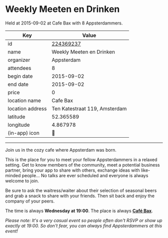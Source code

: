 # Weekly Meeten en Drinken
Held at 2015-09-02 at Cafe Bax with 8 Appsterdammers.
        
|Key|Value
|---|---|
|id|[224369237](https://www.meetup.com/appsterdam/events/224369237/)|
|name|Weekly Meeten en Drinken|
|organizer|Appsterdam|
|attendees|8|
|begin date|2015-09-02|
|end date|2015-09-02|
|price|0|
|location name|Cafe Bax|
|location address|Ten Katestraat 119, Amsterdam|
|latitude|52.365589|
|longitude|4.867978|
|(in-app) icon|🍺|

---

Join us in the cozy cafe where Appsterdam was born.

This is the place for you to meet your fellow Appsterdammers in a relaxed setting. Get to know members of the community, meet a potential business partner, bring your app to share with others, exchange ideas with like-minded people... No talks are ever scheduled and everyone is always welcome to join.

Be sure to ask the waitress/waiter about their selection of seasonal beers and grab a snack to share with your friends. Then sit back and enjoy the company of your peers.

The time is always **Wednesday at 19:00**. The place is always **[Café Bax](http://www.cafebax.nl/)**.

*Please note: It's a very casual event so people often don't RSVP or show up exactly at 19:00. So don't fear, you can *always* find Appsterdammers at this event!*


